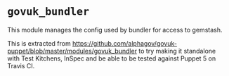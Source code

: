 `govuk_bundler`
===============

This module manages the config used by bundler for access to gemstash.

This is extracted from https://github.com/alphagov/govuk-puppet/blob/master/modules/govuk_bundler to try making it standalone with Test Kitchens, InSpec and be able to be tested against Puppet 5 on Travis CI.

